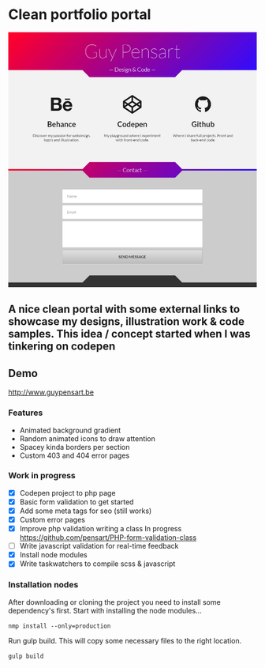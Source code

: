 # Clean portfolio portal
![alt text](cover.jpg "My personal portfolio portal")
## A nice clean portal with some external links to showcase my designs, illustration work & code samples. This idea / concept started when I was tinkering on codepen

## Demo
http://www.guypensart.be

### Features
* Animated background gradient
* Random animated icons to draw attention
* Spacey kinda borders per section
* Custom 403 and 404 error pages

### Work in progress
- [x] Codepen project to php page
- [x] Basic form validation to get started
- [x] Add some meta tags for seo (still works)
- [x] Custom error pages
- [x] Improve php validation writing a class
In progress https://github.com/pensart/PHP-form-validation-class
- [ ] Write javascript validation for real-time feedback
- [x] Install node modules
- [x] Write taskwatchers to compile scss & javascript

### Installation nodes
After downloading or cloning the project you need to install some dependency's first.
Start with installing the node modules...
```
nmp install --only=production
```
Run gulp build. This will copy some necessary files to the right location.
```
gulp build
```